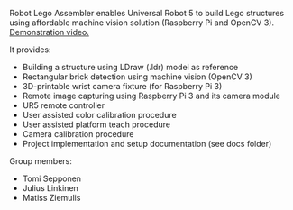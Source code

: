 Robot Lego Assembler enables Universal Robot 5 to build Lego structures using affordable machine vision solution (Raspberry Pi and OpenCV 3). [Demonstration video.](https://www.youtube.com/watch?v=iTxzYD6GYOc&feature=youtu.be) 



It provides:

* Building a structure using LDraw (.ldr) model as reference
* Rectangular brick detection using machine vision (OpenCV 3)
* 3D-printable wrist camera fixture (for Raspberry Pi 3)
* Remote image capturing using Raspberry Pi 3 and its camera module
* UR5 remote controller
* User assisted color calibration procedure
* User assisted platform teach procedure
* Camera calibration procedure
* Project implementation and setup documentation (see docs folder)



Group members:

* Tomi Sepponen
* Julius Linkinen
* Matiss Ziemulis
